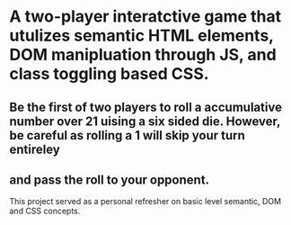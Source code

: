 # A two-player interatctive game that utulizes semantic HTML elements, DOM manipluation through JS, and class toggling based CSS.  

## Be the first of two players to roll a accumulative number over 21 uising a six sided die. However, be careful as rolling a 1 will skip your turn entireley 
## and pass the roll to your opponent. 

This project served as a personal refresher on basic level semantic, DOM and CSS concepts.
